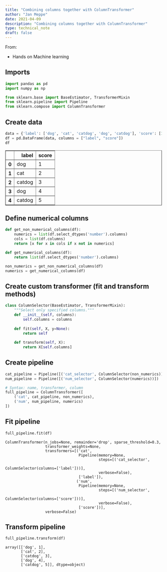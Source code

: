 ```yaml
---
title: "Combining columns together with ColumnTransformer"
author: "Jan Meppe"
date: 2021-04-09
description: "Combining columns together with ColumnTransformer"
type: technical_note
draft: false
---
```

From: 
* Hands on Machine learning

## Imports


```python
import pandas as pd
import numpy as np

from sklearn.base import BaseEstimator, TransformerMixin
from sklearn.pipeline import Pipeline
from sklearn.compose import ColumnTransformer
```

## Create  data


```python
data = {'label': ['dog', 'cat', 'catdog', 'dog', 'catdog'], 'score': [1, 2, 3, 4, 5]}
df = pd.DataFrame(data, columns = ["label", "score"])
df
```




<div>
<style scoped>
    .dataframe tbody tr th:only-of-type {
        vertical-align: middle;
    }

    .dataframe tbody tr th {
        vertical-align: top;
    }

    .dataframe thead th {
        text-align: right;
    }
</style>
<table border="1" class="dataframe">
  <thead>
    <tr style="text-align: right;">
      <th></th>
      <th>label</th>
      <th>score</th>
    </tr>
  </thead>
  <tbody>
    <tr>
      <th>0</th>
      <td>dog</td>
      <td>1</td>
    </tr>
    <tr>
      <th>1</th>
      <td>cat</td>
      <td>2</td>
    </tr>
    <tr>
      <th>2</th>
      <td>catdog</td>
      <td>3</td>
    </tr>
    <tr>
      <th>3</th>
      <td>dog</td>
      <td>4</td>
    </tr>
    <tr>
      <th>4</th>
      <td>catdog</td>
      <td>5</td>
    </tr>
  </tbody>
</table>
</div>



## Define numerical columns


```python
def get_non_numerical_columns(df):
    numerics = list(df.select_dtypes('number').columns)
    cols = list(df.columns)
    return [x for x in cols if x not in numerics]

def get_numerical_columns(df): 
    return list(df.select_dtypes('number').columns)

non_numerics = get_non_numerical_columns(df)
numerics = get_numerical_columns(df)
```

## Create custom transformer (fit and transform methods)


```python
class ColumnSelector(BaseEstimator, TransformerMixin):
    """Select only specified columns."""
    def __init__(self, columns):
        self.columns = columns
        
    def fit(self, X, y=None):
        return self
    
    def transform(self, X):
        return X[self.columns]
```

## Create pipeline


```python
cat_pipeline = Pipeline([('cat_selector', ColumnSelector(non_numerics))])
num_pipeline = Pipeline([('num_selector', ColumnSelector(numerics))])

# Syntax: name, transformer, column
full_pipeline = ColumnTransformer([
    ('cat', cat_pipeline, non_numerics),
    ('num', num_pipeline, numerics)
])
```

## Fit pipeline


```python
full_pipeline.fit(df)
```




    ColumnTransformer(n_jobs=None, remainder='drop', sparse_threshold=0.3,
                      transformer_weights=None,
                      transformers=[('cat',
                                     Pipeline(memory=None,
                                              steps=[('cat_selector',
                                                      ColumnSelector(columns=['label']))],
                                              verbose=False),
                                     ['label']),
                                    ('num',
                                     Pipeline(memory=None,
                                              steps=[('num_selector',
                                                      ColumnSelector(columns=['score']))],
                                              verbose=False),
                                     ['score'])],
                      verbose=False)



## Transform pipeline


```python
full_pipeline.transform(df)
```




    array([['dog', 1],
           ['cat', 2],
           ['catdog', 3],
           ['dog', 4],
           ['catdog', 5]], dtype=object)


